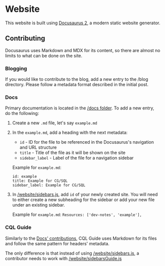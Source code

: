 # Website

This website is built using [Docusaurus 2](https://v2.docusaurus.io/), a modern static website generator.

## Contributing

Docusaurus uses Markdown and MDX for its content, so there are almost no limits to what can be done on the site.

### Blogging

If you would like to contribute to the blog, add a new entry to the /blog directory. Please follow a metadata format described in the initial post.

### Docs

Primary documentation is located in the [/docs folder](https://github.com/facebookincubator/CG-SQL/tree/master/docs). To add a new entry, do the following:

1) Create a new `.md` file, let's say `example.md`
2) In the `example.md`, add a heading with the next metadata:
    * `id` - ID for the file to be referenced in the Docusaurus's navigation and URL structure
    * `title` - Title of the file as it will be shown on the site
    * `sidebar_label` - Label of the file for a navigation sidebar

    Example for `example.md`:

    ```
    id: example
    title: Example for CG/SQL
    sidebar_label: Example for CG/SQL
    ```
3) In [/website/sidebars.js](https://github.com/facebookincubator/CG-SQL/blob/master/website/sidebars.js), add `id` of your newly created site. You will need to either create a new subheading for the sidebar or add your new file under an existing sidebar.

    Example for `example.md`:
    `Resources: ['dev-notes', 'example'],`

### CQL Guide

Similarly to the [Docs' contributions](#docs), CQL Guide uses Markdown for its files and follow the same pattern for headers' metadata.

The only difference is that instead of using [/website/sidebars.js](https://github.com/facebookincubator/CG-SQL/blob/master/website/sidebars.js), a contributor needs to work with [/website/sidebarsGuide.js](https://github.com/facebookincubator/CG-SQL/blob/master/website/sidebars.js)
